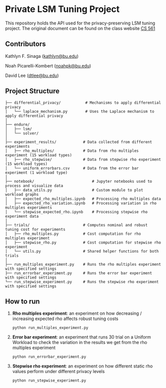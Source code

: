 # Private LSM Tuning Project

This repository holds the API used for the privacy-preserving LSM tuning project.
The original document can be found on the class website [CS 561](https://bu-disc.github.io/CS561/projects/research/CS561-S25-Research-Endure-DP-workload.pdf)

## Contributors
Kathlyn F. Sinaga (kathlyn@bu.edu)

Noah Picarelli-Kombert (noahpk@bu.edu)

David Lee (dtlee@bu.edu)

## Project Structure
```
├── differential_privacy/           # Mechanisms to apply differential privacy
│   └── laplace_mechanism.py        # Uses the Laplace mechanism to apply differential privacy
│
├── endure/                         
│   ├── lsm/                        
│   └── solver/                     
│
├── experiment_results/            # Data collected from different experiments
│   ├── rho_multiples/             # Data from rho multiples experiment (15 workload types)
│   ├── rho_stepwise/              # Data from stepwise rho experiment (15 workload types)
│   └── uniform_errorbars.csv      # Data from the error bar experiment (1 workload type)
│
├── notebook/                          # Jupyter notebooks used to process and visualize data
│   ├── data_utils.py                  # Custom module to plot workload graphs
│   ├── expected_rho_multiples.ipynb   # Processing rho multiples data
│   ├── expected_rho_variation.ipynb   # Processing variation in rho multiples experiments
│   └── stepwise_expected_rho.ipynb    # Processing stepwise rho experiment data
│
├── trials/                        # Computes nominal and robust tuning cost for experiments
│   ├── rho_multiples.py           # Cost computation for rho multiples experiment
│   ├── stepwise_rho.py            # Cost computation for stepwise rho experiment
│   └── utils.py                   # Shared helper functions for both trials
│
├── run_multiples_experiment.py    # Runs the rho multiples experiment with specified settings
├── run_errorbar_experiment.py     # Runs the error bar experiment with specified settings
└── run_stepwise_experiment.py     # Runs the stepwise rho experiment with specified settings
```

## How to run
1. **Rho multiples experiment**: an experiment on how decreasing / increasing expected rho affects robust tuning costs
    ```
    python run_multiples_experiment.py
    ```
2. **Error bar experiment**: an experiment that runs 30 trial on a Uniform Workload to check the variation in the results we get from the rho multiples experiment
    ```
    python run_errorbar_experiment.py
    ```
3. **Stepwise rho experiment**: an experiment on how different static rho values perform under different privacy levels
    ```
    python run_stepwise_experiment.py
    ```

